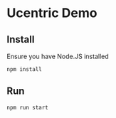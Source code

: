 # Ucentric Demo

## Install

Ensure you have Node.JS installed

```
npm install
```

## Run

```
npm run start
```
